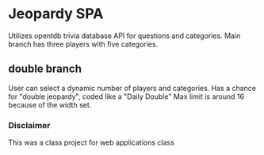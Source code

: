 # Jeopardy SPA

Utilizes opentdb trivia database API for questions and categories.
Main branch has three players with five categories.


## double branch
User can select a dynamic number of players and categories. 
Has a chance for "double jeopardy", coded like a "Daily Double"
Max limit is around 16 because of the width set. 


### Disclaimer

This was a class project for web applications class
